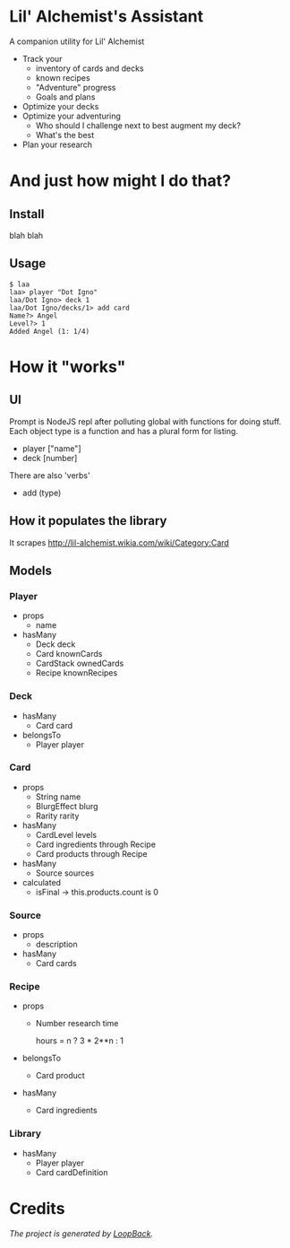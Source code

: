 # Lil' Alchemist's Assistant

A companion utility for Lil' Alchemist

  - Track your
    - inventory of cards and decks
    - known recipes
    - "Adventure" progress
    - Goals and plans
  - Optimize your decks
  - Optimize your adventuring
    - Who should I challenge next to best augment my deck?
    - What's the best
  - Plan your research

# And just how might I do that?

## Install

blah blah

## Usage

    $ laa
    laa> player "Dot Igno"
    laa/Dot Igno> deck 1
    laa/Dot Igno/decks/1> add card
    Name?> Angel
    Level?> 1
    Added Angel (1: 1/4)

# How it "works"

## UI

Prompt is NodeJS repl after polluting global with functions for doing stuff.
Each object type is a function and has a plural form for listing.

  - player ["name"]
  - deck [number]

There are also 'verbs'

  - add (type)

## How it populates the library

It scrapes http://lil-alchemist.wikia.com/wiki/Category:Card

## Models

### Player

  - props
    - name
  - hasMany
    - Deck deck
    - Card knownCards
    - CardStack ownedCards
    - Recipe knownRecipes

### Deck

  - hasMany
    - Card card
  - belongsTo
    - Player player

### Card

  - props
    - String name
    - BlurgEffect blurg
    - Rarity rarity
  - hasMany
    - CardLevel levels
    - Card ingredients through Recipe
    - Card products through Recipe
  - hasMany
    - Source sources
  - calculated
    - isFinal -> this.products.count is 0

### Source

  - props
    - description
  - hasMany
    - Card cards

### Recipe

  - props
    - Number research time

        hours = n ? 3 * 2**n : 1

  - belongsTo
    - Card product
  - hasMany
    - Card ingredients

### Library

  - hasMany
    - Player player
    - Card cardDefinition

# Credits

_The project is generated by [LoopBack](http://loopback.io)._
